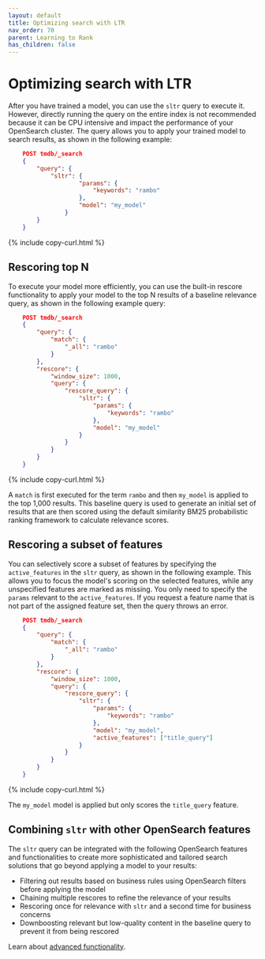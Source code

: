 ```yaml
---
layout: default
title: Optimizing search with LTR
nav_order: 70
parent: Learning to Rank
has_children: false
---
```


# Optimizing search with LTR

After you have trained a model, you can use the `sltr` query to execute it. However, directly running the query on the entire index is not recommended because it can be CPU intensive and impact the performance of your OpenSearch cluster. The query allows you to apply your trained model to search results, as shown in the following example:

```json
    POST tmdb/_search
    {
        "query": {
            "sltr": {
                    "params": {
                        "keywords": "rambo"
                    },
                    "model": "my_model"
                }
        }
    }
```
{% include copy-curl.html %}

## Rescoring top N

To execute your model more efficiently, you can use the built-in rescore functionality to apply your model to the top N results of a baseline relevance query, as shown in the following example query:

```json
    POST tmdb/_search
    {
        "query": {
            "match": {
                "_all": "rambo"
            }
        },
        "rescore": {
            "window_size": 1000,
            "query": {
                "rescore_query": {
                    "sltr": {
                        "params": {
                            "keywords": "rambo"
                        },
                        "model": "my_model"
                    }
                }
            }
        }
    }
```
{% include copy-curl.html %}

A `match` is first executed for the term `rambo` and then `my_model` is applied to the top 1,000 results. This baseline query is used to generate an initial set of results that are then scored using the default similarity BM25 probabilistic ranking framework to calculate relevance scores.

## Rescoring a subset of features

You can selectively score a subset of features by specifying the `active_features` in the `sltr` query, as shown in the following example. This allows you to focus the model's scoring on the selected features, while any unspecified features are marked as missing. You only need to specify the `params` relevant to the `active_features`. If you request a feature name that is not part of the assigned feature set, then the query throws an error.

```json
    POST tmdb/_search
    {
        "query": {
            "match": {
                "_all": "rambo"
            }
        },
        "rescore": {
            "window_size": 1000,
            "query": {
                "rescore_query": {
                    "sltr": {
                        "params": {
                            "keywords": "rambo"
                        },
                        "model": "my_model",
                        "active_features": ["title_query"]
                    }
                }
            }
        }
    }
```
{% include copy-curl.html %}

The `my_model` model is applied but only scores the `title_query` feature. 

## Combining `sltr` with other OpenSearch features

The `sltr` query can be integrated with the following OpenSearch features and functionalities to create more sophisticated and tailored search solutions that go beyond applying a model to your results:

-   Filtering out results based on business rules using OpenSearch filters before applying the model
-   Chaining multiple rescores to refine the relevance of your results
-   Rescoring once for relevance with `sltr` and a second time for business concerns
-   Downboosting relevant but low-quality content in the baseline query to prevent it from being rescored

Learn about [advanced functionality]({{site.url}}{{site.baseurl}}/search-plugins/ltr/advanced-functionality/).
